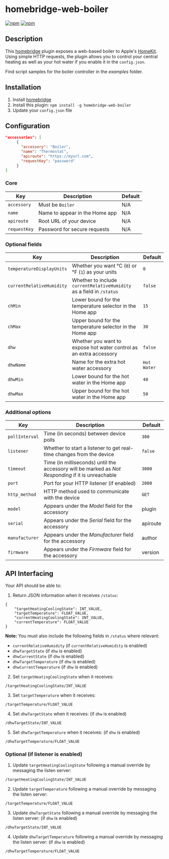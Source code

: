 # homebridge-web-boiler

[![npm](https://img.shields.io/npm/v/homebridge-web-boiler.svg)](https://www.npmjs.com/package/homebridge-web-boiler) [![npm](https://img.shields.io/npm/dt/homebridge-web-boiler.svg)](https://www.npmjs.com/package/homebridge-web-boiler)

## Description

This [homebridge](https://github.com/nfarina/homebridge) plugin exposes a web-based boiler to Apple's [HomeKit](http://www.apple.com/ios/home/). Using simple HTTP requests, the plugin allows you to control your central heating as well as your hot water if you enable it in the `config.json`.

Find script samples for the boiler controller in the _examples_ folder.

## Installation

1. Install [homebridge](https://github.com/nfarina/homebridge#installation-details)
2. Install this plugin: `npm install -g homebridge-web-boiler`
3. Update your `config.json` file

## Configuration

```json
"accessories": [
     {
       "accessory": "Boiler",
       "name": "Thermostat",
       "apiroute": "https://myurl.com",
       "requestKey": "password"
     }
]
```

### Core
| Key | Description | Default |
| --- | --- | --- |
| `accessory` | Must be `Boiler` | N/A |
| `name` | Name to appear in the Home app | N/A |
| `apiroute` | Root URL of your device | N/A |
| `requestKey` | Password for secure requests | N/A |

### Optional fields
| Key | Description | Default |
| --- | --- | --- |
| `temperatureDisplayUnits` | Whether you want °C (`0`) or °F (`1`) as your units | `0` |
| `currentRelativeHumidity` | Whether to include `currentRelativeHumidity` as a field in `/status` | `false` |
| `chMin` | Lower bound for the temperature selector in the Home app | `15` |
| `chMax` | Upper bound for the temperature selector in the Home app | `30` |
| `dhw` | Whether you want to expose hot water control as an extra accessory | `false` |
| `dhwName` | Name for the extra hot water accessory | `Hot Water` |
| `dhwMin` | Lower bound for the hot water in the Home app | `40` |
| `dhwMax` | Upper bound for the hot water in the Home app | `50` |

### Additional options
| Key | Description | Default |
| --- | --- | --- |
| `pollInterval` | Time (in seconds) between device polls | `300` |
| `listener` | Whether to start a listener to get real-time changes from the device | `false` |
| `timeout` | Time (in milliseconds) until the accessory will be marked as _Not Responding_ if it is unreachable | `3000` |
| `port` | Port for your HTTP listener (if enabled) | `2000` |
| `http_method` | HTTP method used to communicate with the device | `GET` |
| `model` | Appears under the _Model_ field for the accessory | plugin |
| `serial` | Appears under the _Serial_ field for the accessory | apiroute |
| `manufacturer` | Appears under the _Manufacturer_ field for the accessory | author |
| `firmware` | Appears under the _Firmware_ field for the accessory | version |

## API Interfacing

Your API should be able to:

1. Return JSON information when it receives `/status`:
```
{
    "targetHeatingCoolingState": INT_VALUE,
    "targetTemperature": FLOAT_VALUE,
    "currentHeatingCoolingState": INT_VALUE,
    "currentTemperature": FLOAT_VALUE
}
```

**Note:** You must also include the following fields in `/status` where relevant:

- `currentRelativeHumidity` (if `currentRelativeHumidity` is enabled)
- `dhwTargetState` (if `dhw` is enabled)
- `dhwCurrentState` (if `dhw` is enabled)
- `dhwTargetTemperature` (if `dhw` is enabled)
- `dhwCurrentTemperature` (if `dhw` is enabled)

2. Set `targetHeatingCoolingState` when it receives:
```
/targetHeatingCoolingState/INT_VALUE
```

3. Set `targetTemperature` when it receives:
```
/targetTemperature/FLOAT_VALUE
```

4. Set `dhwTargetState` when it receives: (if `dhw` is enabled)
```
/dhwTargetState/INT_VALUE
```

5. Set `dhwTargetTemperature` when it receives: (if `dhw` is enabled)
```
/dhwTargetTemperature/FLOAT_VALUE
```

### Optional (if listener is enabled)

1. Update `targetHeatingCoolingState` following a manual override by messaging the listen server:
```
/targetHeatingCoolingState/INT_VALUE
```

2. Update `targetTemperature` following a manual override by messaging the listen server:
```
/targetTemperature/FLOAT_VALUE
```

3. Update `dhwTargetState` following a manual override by messaging the listen server: (if `dhw` is enabled)
```
/dhwTargetState/INT_VALUE
```

4. Update `dhwTargetTemperature` following a manual override by messaging the listen server: (if `dhw` is enabled)
```
/dhwTargetTemperature/FLOAT_VALUE
```
